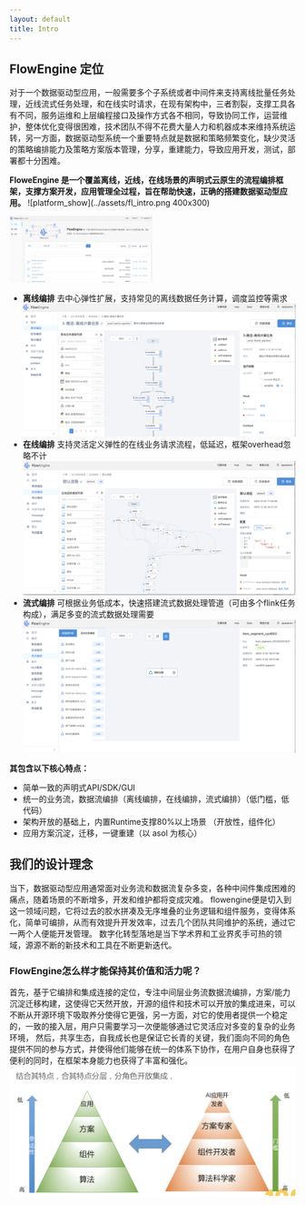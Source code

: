 ```yaml
---
layout: default
title: Intro
---
```

## FlowEngine 定位

对于一个数据驱动型应用，一般需要多个子系统或者中间件来支持离线批量任务处理，近线流式任务处理，和在线实时请求，在现有架构中，三者割裂，支撑工具各有不同，服务运维和上层编程接口及操作方式各不相同，导致协同工作，运营维护，整体优化变得很困难，技术团队不得不花费大量人力和机器成本来维持系统运转，另一方面，数据驱动型系统一个重要特点就是数据和策略频繁变化，缺少灵活的策略编排能力及策略方案版本管理，分享，重建能力，导致应用开发，测试，部署都十分困难。

**FloweEngine 是一个覆盖离线，近线，在线场景的声明式云原生的流程编排框架，支撑方案开发，应用管理全过程，旨在帮助快速，正确的搭建数据驱动型应用。**
![platform_show](../assets/fl_intro.png 400x300)

<img src="../assets/fl_intro.png" width=50% />

* **离线编排**
  去中心弹性扩展，支持常见的离线数据任务计算，调度监控等需求
  ![platform_show](../assets/fl_offline_pipeline.png)
* **在线编排**
  支持灵活定义弹性的在线业务请求流程，低延迟，框架overhead忽略不计
  ![platform_show](../assets/fl_online_pipeline.png)
* **流式编排**
  可根据业务低成本，快速搭建流式数据处理管道（可由多个flink任务构成），满足多变的流式数据处理需要
  ![platform_show](../assets/fl_stream_pipeline.png)

**其包含以下核心特点：**

- 简单一致的声明式API/SDK/GUI
- 统一的业务流，数据流编排（离线编排，在线编排，流式编排）（低门槛，低代码）
- 架构开放的基础上，内置Runtime支撑80%以上场景 （开放性，组件化）
- 应用方案沉淀，迁移，一键重建（以 asol 为核心）

## 我们的设计理念

当下，数据驱动型应用通常面对业务流和数据流复杂多变，各种中间件集成困难的痛点，随着场景的不断增多，开发和维护都将变成灾难。 flowengine便是切入到这一领域问题，它将过去的胶水拼凑及无序堆叠的业务逻辑和组件服务，变得体系化，简单可编排，从而有效提升开发效率，过去几个团队共同维护的系统，通过它一两个人便能开发管理。
数字化转型落地是当下学术界和工业界炙手可热的领域，源源不断的新技术和工具在不断更新迭代。

### <b>FlowEngine怎么样才能保持其价值和活力呢？</b>

首先，基于它编排和集成连接的定位，专注中间层业务流数据流编排，方案/能力沉淀迁移构建，这使得它天然开放，开源的组件和技术可以开放的集成进来，可以不断从开源环境下吸取养分使得它更强，另一方面，对它的使用者提供一个稳定的，一致的接入层，用户只需要学习一次便能够通过它灵活应对多变的复杂的业务环境，
然后，共享生态，自我成长也是保证它长青的关键，我们面向不同的角色提供不同的参与方式，并使得他们能够在统一的体系下协作，在用户自身也获得了便利的同时，在框架本身能力也获得了丰富和强化。
![FlowEngine_struct](../assets/flowengine_struct.png)
